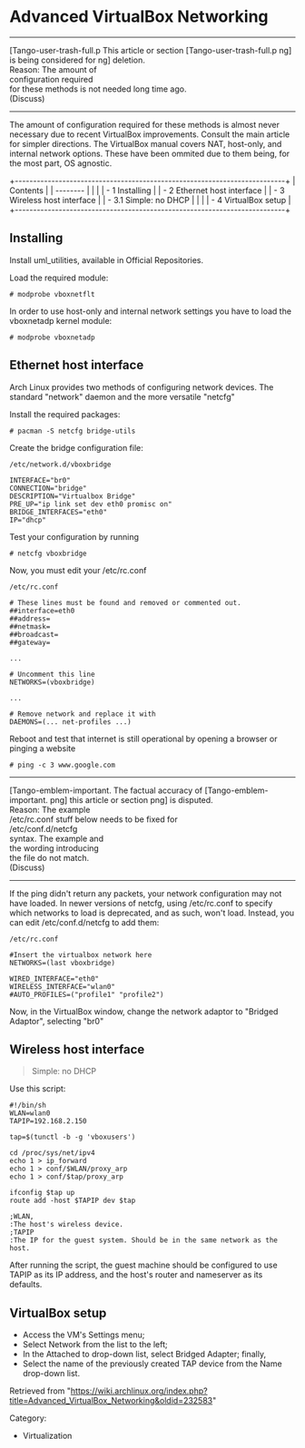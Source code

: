 Advanced VirtualBox Networking
==============================

  ------------------------ ------------------------ ------------------------
  [Tango-user-trash-full.p This article or section  [Tango-user-trash-full.p
  ng]                      is being considered for  ng]
                           deletion.                
                           Reason: The amount of    
                           configuration required   
                           for these methods is not 
                           needed long time ago.    
                           (Discuss)                
  ------------------------ ------------------------ ------------------------

The amount of configuration required for these methods is almost never
necessary due to recent VirtualBox improvements. Consult the main
article for simpler directions. The VirtualBox manual covers NAT,
host-only, and internal network options. These have been ommited due to
them being, for the most part, OS agnostic.

+--------------------------------------------------------------------------+
| Contents                                                                 |
| --------                                                                 |
|                                                                          |
| -   1 Installing                                                         |
| -   2 Ethernet host interface                                            |
| -   3 Wireless host interface                                            |
|     -   3.1 Simple: no DHCP                                              |
|                                                                          |
| -   4 VirtualBox setup                                                   |
+--------------------------------------------------------------------------+

Installing
----------

Install uml_utilities, available in Official Repositories.

Load the required module:

    # modprobe vboxnetflt

In order to use host-only and internal network settings you have to load
the vboxnetadp kernel module:

    # modprobe vboxnetadp

Ethernet host interface
-----------------------

Arch Linux provides two methods of configuring network devices. The
standard "network" daemon and the more versatile "netcfg"

Install the required packages:

    # pacman -S netcfg bridge-utils

Create the bridge configuration file:

    /etc/network.d/vboxbridge

    INTERFACE="br0"
    CONNECTION="bridge"
    DESCRIPTION="Virtualbox Bridge"
    PRE_UP="ip link set dev eth0 promisc on"
    BRIDGE_INTERFACES="eth0"
    IP="dhcp"

Test your configuration by running

    # netcfg vboxbridge

Now, you must edit your /etc/rc.conf

    /etc/rc.conf

    # These lines must be found and removed or commented out. 
    ##interface=eth0
    ##address=
    ##netmask=
    ##broadcast=
    ##gateway=

    ...

    # Uncomment this line
    NETWORKS=(vboxbridge)

    ...

    # Remove network and replace it with
    DAEMONS=(... net-profiles ...)

Reboot and test that internet is still operational by opening a browser
or pinging a website

    # ping -c 3 www.google.com

  ------------------------ ------------------------ ------------------------
  [Tango-emblem-important. The factual accuracy of  [Tango-emblem-important.
  png]                     this article or section  png]
                           is disputed.             
                           Reason: The example      
                           /etc/rc.conf stuff below 
                           needs to be fixed for    
                           /etc/conf.d/netcfg       
                           syntax. The example and  
                           the wording introducing  
                           the file do not match.   
                           (Discuss)                
  ------------------------ ------------------------ ------------------------

If the ping didn't return any packets, your network configuration may
not have loaded. In newer versions of netcfg, using /etc/rc.conf to
specify which networks to load is deprecated, and as such, won't load.
Instead, you can edit /etc/conf.d/netcfg to add them:

    /etc/rc.conf

    #Insert the virtualbox network here
    NETWORKS=(last vboxbridge)

    WIRED_INTERFACE="eth0"
    WIRELESS_INTERFACE="wlan0"
    #AUTO_PROFILES=("profile1" "profile2")

Now, in the VirtualBox window, change the network adaptor to "Bridged
Adaptor", selecting "br0"

Wireless host interface
-----------------------

> Simple: no DHCP

Use this script:

    #!/bin/sh
    WLAN=wlan0
    TAPIP=192.168.2.150

    tap=$(tunctl -b -g 'vboxusers')

    cd /proc/sys/net/ipv4
    echo 1 > ip_forward
    echo 1 > conf/$WLAN/proxy_arp
    echo 1 > conf/$tap/proxy_arp

    ifconfig $tap up
    route add -host $TAPIP dev $tap

    ;WLAN,
    :The host's wireless device.
    ;TAPIP
    :The IP for the guest system. Should be in the same network as the host.

After running the script, the guest machine should be configured to use
TAPIP as its IP address, and the host's router and nameserver as its
defaults.

VirtualBox setup
----------------

-   Access the VM's Settings menu;
-   Select Network from the list to the left;
-   In the Attached to drop-down list, select Bridged Adapter; finally,
-   Select the name of the previously created TAP device from the Name
    drop-down list.

Retrieved from
"https://wiki.archlinux.org/index.php?title=Advanced_VirtualBox_Networking&oldid=232583"

Category:

-   Virtualization
